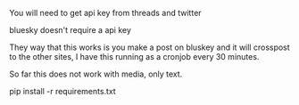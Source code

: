 You will need to get api key from threads and twitter

bluesky doesn't require a api key

They way that this works is you make a post on bluskey and it will crosspost to the other sites, I have this running as a cronjob every 30 minutes.

So far this does not work with media, only text.


pip install -r requirements.txt
